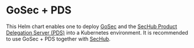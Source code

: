 <!-- SPDX-License-Identifier: MIT --->
# GoSec + PDS

This Helm chart enables one to deploy [GoSec](https://securego.io/) and the [SecHub Product Delegation Server (PDS)](https://daimler.github.io/sechub/latest/sechub-product-delegation-server.html) into a Kubernetes environment. It is recommended to use GoSec + PDS together with [SecHub](https://daimler.github.io/sechub/).